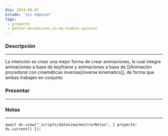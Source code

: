 ```yaml
---
dia: 2024-08-07
estado: 'Sin empezar'
tags: 
 - proyecto
 - better-animations-in-my-humble-opinion
---
```

### Descripción
---
La intención es crear una mejor forma de crear animaciones, la cual integre animaciones a base de keyframe y animaciones a base de [[Animación procedural con cinemáticas inversas|inverse kinematics]], de forma que ambas trabajen en conjunto


### Presentar
---




### Notas
---
```dataviewjs
await dv.view("_scripts/dataview/mostrarNotas", { proyecto: dv.current() });
```